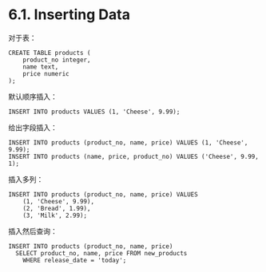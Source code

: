 # 6.1. Inserting Data

对于表：
```
CREATE TABLE products (
    product_no integer,
    name text,
    price numeric
);
```

默认顺序插入：
```
INSERT INTO products VALUES (1, 'Cheese', 9.99);
```

给出字段插入：
```
INSERT INTO products (product_no, name, price) VALUES (1, 'Cheese', 9.99);
INSERT INTO products (name, price, product_no) VALUES ('Cheese', 9.99, 1);
```

插入多列：
```
INSERT INTO products (product_no, name, price) VALUES
    (1, 'Cheese', 9.99),
    (2, 'Bread', 1.99),
    (3, 'Milk', 2.99);
```

插入然后查询：
```
INSERT INTO products (product_no, name, price)
  SELECT product_no, name, price FROM new_products
    WHERE release_date = 'today';
```
